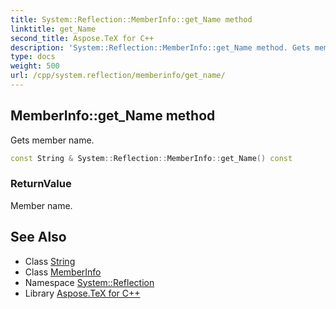 ```yaml
---
title: System::Reflection::MemberInfo::get_Name method
linktitle: get_Name
second_title: Aspose.TeX for C++
description: 'System::Reflection::MemberInfo::get_Name method. Gets member name in C++.'
type: docs
weight: 500
url: /cpp/system.reflection/memberinfo/get_name/
---
```

## MemberInfo::get_Name method


Gets member name.

```cpp
const String & System::Reflection::MemberInfo::get_Name() const
```


### ReturnValue

Member name.

## See Also

* Class [String](../../../system/string/)
* Class [MemberInfo](../)
* Namespace [System::Reflection](../../)
* Library [Aspose.TeX for C++](../../../)
